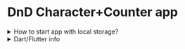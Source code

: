 # DnD Character+Counter app

<details>
  <summary>How to start app with local storage?</summary>

  Use `flutter run -d chrome --web-port 8080` terminal command
</details>

<details>
  <summary>Dart/Flutter info</summary>

  Flutter: `3.10.6 (stable)`
  Dart: `3.0.6 `
  DevTools: `2.23.1`
</details>


